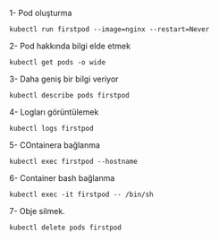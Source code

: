 1- Pod oluşturma
```
kubectl run firstpod --image=nginx --restart=Never
```

2- Pod hakkında bilgi elde etmek
```
kubectl get pods -o wide
```

3- Daha geniş bir bilgi veriyor
```
kubectl describe pods firstpod
```

4- Logları görüntülemek
```
kubectl logs firstpod
```


5- COntainera bağlanma
```
kubectl exec firstpod --hostname
```

6- Container bash bağlanma
```
kubectl exec -it firstpod -- /bin/sh
```


7- Obje silmek.
```
kubectl delete pods firstpod
```
